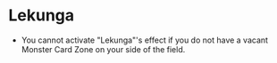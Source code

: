 # Lekunga

*   You cannot activate "Lekunga"'s effect if you do not have a vacant Monster Card Zone on your side of the field.
